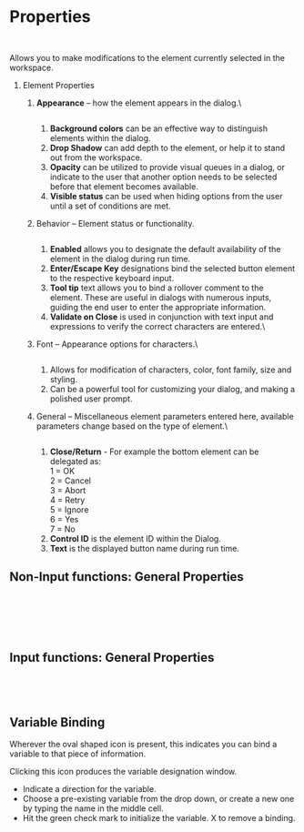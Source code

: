 # Properties

<div>

<figure><img src="../../../../../.gitbook/assets/image (36) (1).png" alt=""><figcaption></figcaption></figure>

 

<figure><img src="../../../../../.gitbook/assets/image (38) (1).png" alt=""><figcaption></figcaption></figure>

</div>

Allows you to make modifications to the element currently selected in the workspace.

1. Element Properties
   1.  **Appearance** – how the element appears in the dialog.\


       <figure><img src="../../../../../.gitbook/assets/image (42) (1).png" alt=""><figcaption></figcaption></figure>

       1. **Background colors** can be an effective way to distinguish elements within the dialog.
       2. **Drop Shadow** can add depth to the element, or help it to stand out from the workspace.
       3. **Opacity** can be utilized to provide visual queues in a dialog, or indicate to the user that another option needs to be selected before that element becomes available.
       4. **Visible status** can be used when hiding options from the user until a set of conditions are met.
   2.  Behavior – Element status or functionality.



       <figure><img src="../../../../../.gitbook/assets/image (65).png" alt=""><figcaption></figcaption></figure>

       1. **Enabled** allows you to designate the default availability of the element in the dialog during run time.
       2. **Enter/Escape Key** designations bind the selected button element to the respective keyboard input.
       3. **Tool tip** text allows you to bind a rollover comment to the element. These are useful in dialogs with numerous inputs, guiding the end user to enter the appropriate information.
       4. **Validate on Close** is used in conjunction with text input and expressions to verify the correct characters are entered.\

   3.  Font – Appearance options for characters.\




       <figure><img src="../../../../../.gitbook/assets/image (4) (1).png" alt=""><figcaption></figcaption></figure>

       1. Allows for modification of characters, color, font family, size and styling.
       2. Can be a powerful tool for customizing your dialog, and making a polished user prompt.
   4.  General – Miscellaneous element parameters entered here, available parameters change based on the type of element.\




       <figure><img src="../../../../../.gitbook/assets/image (5) (1).png" alt=""><figcaption></figcaption></figure>

       1. **Close/Return** - For example the bottom element can be delegated as: \
          1 = OK \
          2 = Cancel \
          3 = Abort \
          4 = Retry \
          5 = Ignore \
          6 = Yes \
          7 = No
       2. **Control ID** is the element ID within the Dialog.
       3. **Text** is the displayed button name during run time.

## Non-Input functions: General Properties

<div>

<figure><img src="../../../../../.gitbook/assets/image (22) (1).png" alt=""><figcaption></figcaption></figure>

 

<figure><img src="../../../../../.gitbook/assets/image (23) (1).png" alt=""><figcaption></figcaption></figure>

</div>

<div>

<figure><img src="../../../../../.gitbook/assets/image (24) (1).png" alt=""><figcaption></figcaption></figure>

 

<figure><img src="../../../../../.gitbook/assets/image (25) (1).png" alt=""><figcaption></figcaption></figure>

</div>

<div>

<figure><img src="../../../../../.gitbook/assets/image (26) (1).png" alt=""><figcaption></figcaption></figure>

 

<figure><img src="../../../../../.gitbook/assets/image (27) (1).png" alt=""><figcaption></figcaption></figure>

</div>

## Input functions: General Properties

<div>

<figure><img src="../../../../../.gitbook/assets/image (6) (1).png" alt=""><figcaption></figcaption></figure>

 

<figure><img src="../../../../../.gitbook/assets/image (7) (1).png" alt=""><figcaption></figcaption></figure>

</div>

<div>

<figure><img src="../../../../../.gitbook/assets/image (8) (1).png" alt=""><figcaption></figcaption></figure>

 

<figure><img src="../../../../../.gitbook/assets/image (9) (1).png" alt=""><figcaption></figcaption></figure>

</div>

## Variable Binding

Wherever the oval shaped icon is present, this indicates you can bind a variable to that piece of information.

Clicking this icon produces the variable designation window.

* Indicate a direction for the variable.
* Choose a pre-existing variable from the drop down, or create a new one by typing the name in the middle cell.
* Hit the green check mark to initialize the variable. X to remove a binding.

<figure><img src="../../../../../.gitbook/assets/image (11) (1).png" alt=""><figcaption></figcaption></figure>
